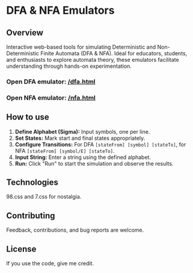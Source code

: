 # DFA & NFA Emulators

## Overview
Interactive web-based tools for simulating Deterministic and Non-Deterministic Finite Automata (DFA & NFA). Ideal for educators, students, and enthusiasts to explore automata theory, these emulators facilitate understanding through hands-on experimentation.

### Open DFA emulator: [/dfa.html](./dfa.html)
### Open NFA emulator: [/nfa.html](./nfa.html)

## How to use
1. **Define Alphabet (Sigma):** Input symbols, one per line.
2. **Set States:** Mark start and final states appropriately.
3. **Configure Transitions:** For DFA `[stateFrom] [symbol] [stateTo]`, for NFA `[stateFrom] [symbol/E] [stateTo]`.
4. **Input String:** Enter a string using the defined alphabet.
5. **Run:** Click "Run" to start the simulation and observe the results.

## Technologies
98.css and 7.css for nostalgia.

## Contributing
Feedback, contributions, and bug reports are welcome.

## License
If you use the code, give me credit.
